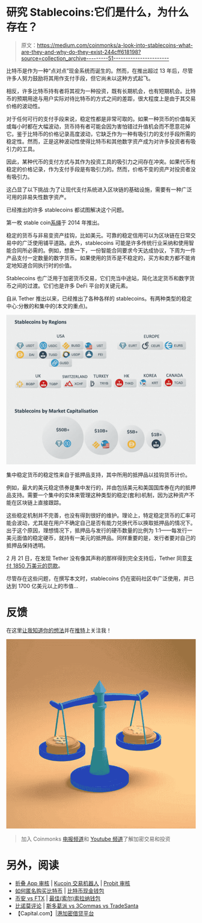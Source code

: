 # 研究 Stablecoins:它们是什么，为什么存在？

> 原文：<https://medium.com/coinmonks/a-look-into-stablecoins-what-are-they-and-why-do-they-exist-244cff618198?source=collection_archive---------51----------------------->

比特币是作为一种“点对点”现金系统而诞生的。然而，在推出超过 13 年后，尽管许多人努力鼓励将其用作支付手段，但它尚未以这种方式起飞。

相反，许多比特币持有者将其视为一种投资，既有长期机会，也有短期机会。比特币的预期用途与用户实际对待比特币的方式之间的差距，很大程度上是由于其交易价格的波动性。

对于任何可行的支付手段来说，稳定性都是非常可取的。如果一种货币的价值每天或每小时都在大幅波动，货币持有者可能会因为害怕错过升值机会而不愿意花掉它。鉴于比特币的价格记录高度波动，它缺乏作为一种有吸引力的支付手段所需的稳定性。然而，正是这种波动性使得比特币和其他数字资产成为对许多投资者有吸引力的工具。

因此，某种代币的支付方式与其作为投资工具的吸引力之间存在冲突。如果代币有稳定的价格记录，作为支付手段是有吸引力的。然而，价格不变的资产对投资者没有吸引力。

这凸显了以下挑战:为了让现代支付系统进入区块链的基础设施，需要有一种广泛可用的非易失性数字资产。

已经推出的许多 stablecoins 都试图解决这个问题。

第一枚 stable coin[系绳](https://tether.to/en/)于 2014 年推出。

稳定的货币与非易变资产挂钩，比如美元。可靠的稳定信用可以为区块链在日常交易中的广泛使用铺平道路。此外，stablecoins 可能是许多传统行业采纳和使用智能合同所必需的。例如，想象一下，一份智能合同要求今天达成协议，下周为一件产品支付一定数量的数字货币。如果使用的货币是不稳定的，买方和卖方都不能肯定地知道合同执行时的价值。

Stablecoins 也广泛用于加密货币交易，它们充当中途站，简化法定货币和数字货币之间的过渡。它们也是许多 DeFi 平台的关键元素。

自从 Tether 推出以来，已经推出了各种各样的 stablecoins。有两种类型的稳定中心:分散的和集中的(本文的重点)。

![](img/99ad27466af03dadae34ce5b02c50ac5.png)

集中稳定货币的稳定性来自于抵押品支持，其中所用的抵押品以挂钩货币计价。

例如，最大的美元稳定债券是集中发行的，并由包括美元和美国国库券在内的抵押品支持。需要一个集中的实体来管理这种类型的稳定(套利)机制，因为这种资产不能在区块链上直接跟踪。

这些稳定机制并不完善，也没有得到很好的维护。理论上，特定稳定货币的汇率可能会波动，尤其是在用户不确定自己是否有能力兑换代币以换取抵押品的情况下。出于这个原因，理想情况下，抵押品与发行的硬币数量的比例为 1:1——每发行一美元面值的稳定硬币，就持有一美元的抵押品。同样重要的是，发行者要对自己的抵押品保持透明。

2 月 21 日，在发现 Tether 没有像其声称的那样得到完全支持后，Tether 同意[支付 1850 万美元的罚款](https://cointelegraph.com/news/tether-to-report-reserves-and-pay-18-5m-fine-after-settlement-with-nyag)。

尽管存在这些问题，在撰写本文时，stablecoins 仍在密码社区中广泛使用，并已达到 1700 亿美元以上的市值…

# 反馈

在这里[让我知道你的想法](https://www.philippeho.com/contact)并在[推特](https://twitter.com/1philippeho)上关注我！

![](img/db739616b59bcfc8f9e38170d745b336.png)

> 加入 Coinmonks [电报频道](https://t.me/coincodecap)和 [Youtube 频道](https://www.youtube.com/c/coinmonks/videos)了解加密交易和投资

# 另外，阅读

*   [折叠 App 审核](https://coincodecap.com/fold-app-review) | [Kucoin 交易机器人](/coinmonks/kucoin-trading-bot-automate-your-trades-8cf0ca2138e0) | [Probit 审核](https://coincodecap.com/probit-review)
*   [如何匿名购买比特币](https://coincodecap.com/buy-bitcoin-anonymously) | [比特币现金钱包](https://coincodecap.com/bitcoin-cash-wallets)
*   [币安 vs FTX](https://coincodecap.com/binance-vs-ftx) | [最佳(索尔)索拉纳钱包](https://coincodecap.com/solana-wallets)
*   [比诺莫评论](https://coincodecap.com/binomo-review) | [斯多葛派 vs 3Commas vs TradeSanta](https://coincodecap.com/stoic-vs-3commas-vs-tradesanta)
*   【Capital.com】|[港加密借贷平台](https://coincodecap.com/crypto-lending-hong-kong)